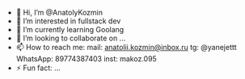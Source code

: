 - 👋 Hi, I’m @AnatolyKozmin
- 👀 I’m interested in fullstack dev
- 🌱 I’m currently learning Goolang
- 💞️ I’m looking to collaborate on ...
- 📫 How to reach me:
  mail: anatolii.kozmin@inbox.ru
  tg: @yanejettt
  WhatsApp: 89774387403
  inst: makoz.095
- ⚡ Fun fact: ...

<!---
AnatolyKozmin/AnatolyKozmin is a ✨ special ✨ repository because its `README.md` (this file) appears on your GitHub profile.
You can click the Preview link to take a look at your changes.
--->
